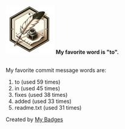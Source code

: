 <img src="https://github.com/my-badges/my-badges/blob/master/badges/favorite-word/favorite-word.png?raw=true" alt="My favorite word is &quot;to&quot;." title="My favorite word is &quot;to&quot;." width="128">
<strong>My favorite word is &quot;to&quot;.</strong>
<br><br>

My favorite commit message words are:

1. to (used 59 times)
2. in (used 45 times)
3. fixes (used 38 times)
4. added (used 33 times)
5. readme.txt (used 31 times)


Created by <a href="https://github.com/my-badges/my-badges">My Badges</a>